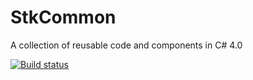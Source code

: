 # StkCommon
A collection of reusable code and components in C# 4.0

[![Build status](https://ci.appveyor.com/api/projects/status/7inl5sw7rvqf4rcb?svg=true)](https://ci.appveyor.com/project/sevacom/stkcommon)

